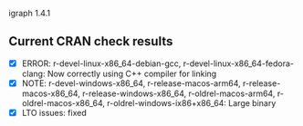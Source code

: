 igraph 1.4.1

## Current CRAN check results

- [x] ERROR: r-devel-linux-x86_64-debian-gcc, r-devel-linux-x86_64-fedora-clang: Now correctly using C++ compiler for linking
- [x] NOTE: r-devel-windows-x86_64, r-release-macos-arm64, r-release-macos-x86_64, r-release-windows-x86_64, r-oldrel-macos-arm64, r-oldrel-macos-x86_64, r-oldrel-windows-ix86+x86_64: Large binary
- [x] LTO issues: fixed
